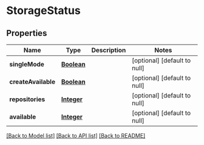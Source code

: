 # StorageStatus
## Properties

Name | Type | Description | Notes
------------ | ------------- | ------------- | -------------
**singleMode** | [**Boolean**](boolean.md) |  | [optional] [default to null]
**createAvailable** | [**Boolean**](boolean.md) |  | [optional] [default to null]
**repositories** | [**Integer**](integer.md) |  | [optional] [default to null]
**available** | [**Integer**](integer.md) |  | [optional] [default to null]

[[Back to Model list]](../README.md#documentation-for-models) [[Back to API list]](../README.md#documentation-for-api-endpoints) [[Back to README]](../README.md)

